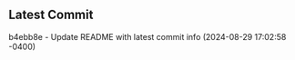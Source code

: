 
## Latest Commit
b4ebb8e - Update README with latest commit info (2024-08-29 17:02:58 -0400) <Yunxi-Zhou>
